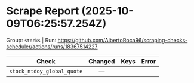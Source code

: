 # Scrape Report (2025-10-09T06:25:57.254Z)

Group: `stocks`  |  Run: https://github.com/AlbertoRoca96/scraping-checks-scheduler/actions/runs/18367514227

| Check | Changed | Keys | Error |
|---|:---:|:--|:--|
| `stock_ntdoy_global_quote` | — |  |  |
